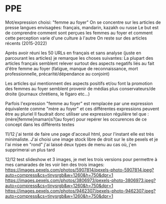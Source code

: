 # PPE
Mot/expression choisi: "femme au foyer"
On se concentre sur les articles de presse 
langues envisagées: français, mandarin, kazakh ou russe
Le but est de comprendre comment sont perçues les femmes au foyer et comment cette perception varie d'une culture à l'autre
On reste sur des articles récents (2015-2022)



Après avoir réuni les 50 URLs en français et sans analyse (juste en parcourant les articles) je remarque les choses suivantes:
La plupart des articles français semblent relever surtout des aspects negatifs liés au fait d'être femme au foyer (fatigue, manque de reconnaissance, mort professionnelle, précarité/dépendance au conjoint) 

Les articles qui mentionnent des aspects positifs et/ou font la promotion des femmes au foyer semblent provenir de médias plus conservateurs/de droite (journaux chrétiens, le figaro etc...) 

Parfois l'expression "femme au foyer" est remplacée par une expression équivalente comme "mère au foyer" et ces différentes expressions peuvent être au pluriel
Il faudrait donc utiliser une expression régulière tel que :
(mère|femme|maman)s?(au foyer)
pour repérer les occurences de ce concept dans les différents textes

11/12
j'ai tenté de faire une page d'acceuil html, pour l'instant elle est très minimaliste. J'ai choisi une image stock libre de droit sur le site pexels et je l'ai mise en "rond"
j'ai laissé deux types de menu au cas où, j'en supprimerai un plus tard

12/12
test slideshow et 3 images, je met les trois versions pour permettre à mes camarades de les voir
lien des trois images: 
https://images.pexels.com/photos/5907814/pexels-photo-5907814.jpeg?auto=compress&cs=tinysrgb&w=1260&h=750&dpr=1
https://images.pexels.com/photos/3806973/pexels-photo-3806973.jpeg?auto=compress&cs=tinysrgb&w=1260&h=750&dpr=1
https://images.pexels.com/photos/9462307/pexels-photo-9462307.jpeg?auto=compress&cs=tinysrgb&w=1260&h=750&dpr=1
